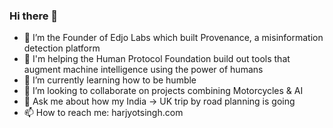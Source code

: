 ### Hi there 👋

- 🔭 I’m the Founder of Edjo Labs which built Provenance, a misinformation detection platform
- 🧠 I'm helping the Human Protocol Foundation build out tools that augment machine intelligence using the power of humans
- 🌱 I’m currently learning how to be humble
- 👯 I’m looking to collaborate on projects combining Motorcycles & AI
- 💬 Ask me about how my India -> UK trip by road planning is going
- 📫 How to reach me: harjyotsingh.com
